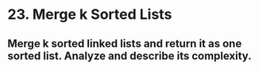 # 23. Merge k Sorted Lists

## Merge k sorted linked lists and return it as one sorted list. Analyze and describe its complexity.
